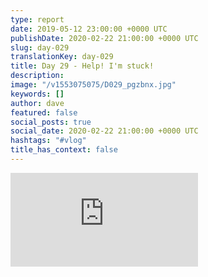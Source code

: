 ```yaml
---
type: report
date: 2019-05-12 23:00:00 +0000 UTC
publishDate: 2020-02-22 21:00:00 +0000 UTC
slug: day-029
translationKey: day-029
title: Day 29 - Help! I'm stuck!
description: 
image: "/v1553075075/D029_pgzbnx.jpg"
keywords: []
author: dave
featured: false
social_posts: true
social_date: 2020-02-22 21:00:00 +0000 UTC
hashtags: "#vlog"
title_has_context: false
---
```




<iframe class="youtube" src="https://www.youtube.com/embed/TYq1Pcgg3Ao" frameborder="0" allow="accelerometer; autoplay; encrypted-media; gyroscope; picture-in-picture" allowfullscreen></iframe>

